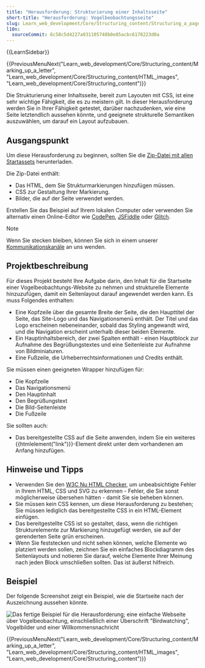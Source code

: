 ```yaml
---
title: "Herausforderung: Strukturierung einer Inhaltsseite"
short-title: "Herausforderung: Vogelbeobachtungsseite"
slug: Learn_web_development/Core/Structuring_content/Structuring_a_page_of_content
l10n:
  sourceCommit: 6c58c5d4227a031105740b0e85acbc6178223d0a
---
```


{{LearnSidebar}}

{{PreviousMenuNext("Learn_web_development/Core/Structuring_content/Marking_up_a_letter", "Learn_web_development/Core/Structuring_content/HTML_images", "Learn_web_development/Core/Structuring_content")}}

Die Strukturierung einer Inhaltsseite, bereit zum Layouten mit CSS, ist eine sehr wichtige Fähigkeit, die es zu meistern gilt. In dieser Herausforderung werden Sie in Ihrer Fähigkeit getestet, darüber nachzudenken, wie eine Seite letztendlich aussehen könnte, und geeignete strukturelle Semantiken auszuwählen, um darauf ein Layout aufzubauen.

## Ausgangspunkt

Um diese Herausforderung zu beginnen, sollten Sie die [Zip-Datei mit allen Startassets](https://raw.githubusercontent.com/mdn/learning-area/main/html/introduction-to-html/structuring-a-page-of-content-start/assets.zip) herunterladen.

Die Zip-Datei enthält:

- Das HTML, dem Sie Strukturmarkierungen hinzufügen müssen.
- CSS zur Gestaltung Ihrer Markierung.
- Bilder, die auf der Seite verwendet werden.

Erstellen Sie das Beispiel auf Ihrem lokalen Computer oder verwenden Sie alternativ einen Online-Editor wie [CodePen](https://codepen.io/), [JSFiddle](https://jsfiddle.net/) oder [Glitch](https://glitch.com/).

> [!NOTE]
> Wenn Sie stecken bleiben, können Sie sich in einem unserer [Kommunikationskanäle](/de/docs/MDN/Community/Communication_channels) an uns wenden.

## Projektbeschreibung

Für dieses Projekt besteht Ihre Aufgabe darin, den Inhalt für die Startseite einer Vogelbeobachtungs-Website zu nehmen und strukturelle Elemente hinzuzufügen, damit ein Seitenlayout darauf angewendet werden kann. Es muss Folgendes enthalten:

- Eine Kopfzeile über die gesamte Breite der Seite, die den Haupttitel der Seite, das Site-Logo und das Navigationsmenü enthält. Der Titel und das Logo erscheinen nebeneinander, sobald das Styling angewandt wird, und die Navigation erscheint unterhalb dieser beiden Elemente.
- Ein Hauptinhaltsbereich, der zwei Spalten enthält - einen Hauptblock zur Aufnahme des Begrüßungstextes und eine Seitenleiste zur Aufnahme von Bildminiaturen.
- Eine Fußzeile, die Urheberrechtsinformationen und Credits enthält.

Sie müssen einen geeigneten Wrapper hinzufügen für:

- Die Kopfzeile
- Das Navigationsmenü
- Den Hauptinhalt
- Den Begrüßungstext
- Die Bild-Seitenleiste
- Die Fußzeile

Sie sollten auch:

- Das bereitgestellte CSS auf die Seite anwenden, indem Sie ein weiteres {{htmlelement("link")}}-Element direkt unter dem vorhandenen am Anfang hinzufügen.

## Hinweise und Tipps

- Verwenden Sie den [W3C Nu HTML Checker](https://validator.w3.org/nu/), um unbeabsichtigte Fehler in Ihrem HTML, CSS und SVG zu erkennen - Fehler, die Sie sonst möglicherweise übersehen hätten - damit Sie sie beheben können.
- Sie müssen kein CSS kennen, um diese Herausforderung zu bestehen; Sie müssen lediglich das bereitgestellte CSS in ein HTML-Element einfügen.
- Das bereitgestellte CSS ist so gestaltet, dass, wenn die richtigen Strukturelemente zur Markierung hinzugefügt werden, sie auf der gerenderten Seite grün erscheinen.
- Wenn Sie feststecken und nicht sehen können, welche Elemente wo platziert werden sollen, zeichnen Sie ein einfaches Blockdiagramm des Seitenlayouts und notieren Sie darauf, welche Elemente Ihrer Meinung nach jeden Block umschließen sollten. Das ist äußerst hilfreich.

## Beispiel

Der folgende Screenshot zeigt ein Beispiel, wie die Startseite nach der Auszeichnung aussehen könnte.

![Das fertige Beispiel für die Herausforderung; eine einfache Webseite über Vogelbeobachtung, einschließlich einer Überschrift "Birdwatching", Vogelbilder und einer Willkommensnachricht](example-page.png)

{{PreviousMenuNext("Learn_web_development/Core/Structuring_content/Marking_up_a_letter", "Learn_web_development/Core/Structuring_content/HTML_images", "Learn_web_development/Core/Structuring_content")}}

